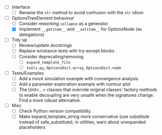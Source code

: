 - [ ] Interface
  - [ ] Rename the `str` method to avoid confusion with the `str` idiom

- [ ] OptionsTreeElement behaviour
  - [ ] Consider reworking `collapse` as a generator
  - [x] Implement `__getitem__` and `__setitem__` for OptionsNode
        (as delegations)
  
- [ ] Tidy up
  - [ ] Review/update docstrings
  - [ ] Replace isinstance tests with try-except blocks
  - [ ] Consider deprecating/removing
    - [ ] `expand_template_file`
    - [ ] `tools.py`, `OptionsDict.array`, `OptionsDict.node`

- [ ] Tests/Examples
  - [ ] Add a mock simulation example with convergence analysis
  - [ ] Add a parameter exploration example with contour plot
  - [ ] The Unit<...> classes that override original classes' factory methods
        to enable decoupling are very unsafe when the signatures change.  Find
        a more robust alternative.

- [ ] Misc
  - [ ] Check Python version compatibility
  - [ ] Make expand_template_string more conservative (use substitute instead
        of safe_substitute); in utilities, warn about unexpanded placeholders